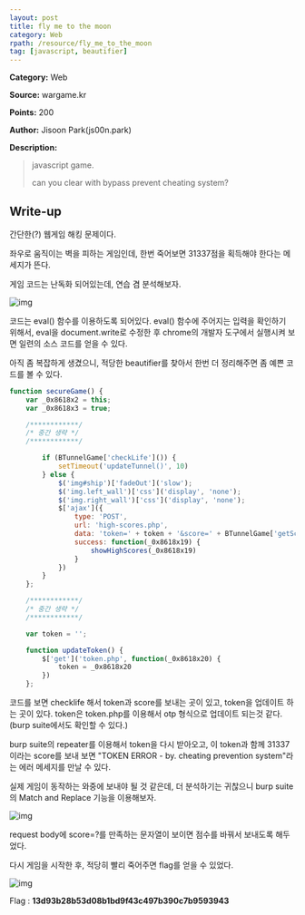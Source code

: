 ```yaml
---
layout: post
title: fly me to the moon
category: Web
rpath: /resource/fly_me_to_the_moon
tag: [javascript, beautifier] 
---
```


**Category:** Web

**Source:** wargame.kr

**Points:** 200

**Author:** Jisoon Park(js00n.park)

**Description:** 

> javascript game.
>
> can you clear with bypass prevent cheating system?

## Write-up

간단한(?) 웹게임 해킹 문제이다.

좌우로 움직이는 벽을 피하는 게임인데, 한번 죽어보면 31337점을 획득해야 한다는 메세지가 뜬다.

게임 코드는 난독화 되어있는데, 연습 겸 분석해보자.

![img]({{page.rpath|prepend:site.baseurl}}/src1.png)

코드는 eval() 함수를 이용하도록 되어있다. eval() 함수에 주어지는 입력을 확인하기 위해서, eval을 document.write로 수정한 후 chrome의 개발자 도구에서 실행시켜 보면 일련의 소스 코드를 얻을 수 있다.

아직 좀 복잡하게 생겼으니, 적당한 beautifier를 찾아서 한번 더 정리해주면 좀 예쁜 코드를 볼 수 있다.

```javascript
function secureGame() {
    var _0x8618x2 = this;
    var _0x8618x3 = true;

    /************/
    /* 중간 생략 */
    /************/

        if (BTunnelGame['checkLife']()) {
            setTimeout('updateTunnel()', 10)
        } else {
            $('img#ship')['fadeOut']('slow');
            $('img.left_wall')['css']('display', 'none');
            $('img.right_wall')['css']('display', 'none');
            $['ajax']({
                type: 'POST',
                url: 'high-scores.php',
                data: 'token=' + token + '&score=' + BTunnelGame['getScore'](),
                success: function(_0x8618x19) {
                    showHighScores(_0x8618x19)
                }
            })
        }
    };

    /************/
    /* 중간 생략 */
    /************/

    var token = '';

    function updateToken() {
        $['get']('token.php', function(_0x8618x20) {
            token = _0x8618x20
        })
    };
```

코드를 보면 checklife 해서 token과 score를 보내는 곳이 있고, token을 업데이트 하는 곳이 있다. token은 token.php를 이용해서 otp 형식으로 업데이트 되는것 같다. (burp suite에서도 확인할 수 있다.)

burp suite의 repeater를 이용해서 token을 다시 받아오고, 이 token과 함께 31337이라는 score를 보내 보면 "TOKEN ERROR - by. cheating prevention system"라는 에러 메세지를 만날 수 있다.

실제 게임이 동작하는 와중에 보내야 될 것 같은데, 더 분석하기는 귀찮으니 burp suite의 Match and Replace 기능을 이용해보자.

![img]({{page.rpath|prepend:site.baseurl}}/edit.png)

request body에 score=?를 만족하는 문자열이 보이면 점수를 바꿔서 보내도록 해두었다.

다시 게임을 시작한 후, 적당히 빨리 죽어주면 flag를 얻을 수 있었다.

![img]({{page.rpath|prepend:site.baseurl}}/flag.png)

Flag : **13d93b28b53d08b1bd9f43c497b390c7b9593943**
